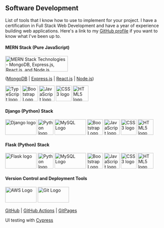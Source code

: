 ## Software Development
List of tools that I know how to use to implement for your project.  I have a certification in Full Stack Web Development and have a year of experience building web applications.  Here's a link to my [GitHub profile](https://github.com/robert-godlewski) if you want to know what I've been up to.

#### MERN Stack (Pure JavaScript)
<img src="https://upload.wikimedia.org/wikipedia/commons/9/94/MERN-logo.png" alt="MERN Stack Technologies - MongoDB, Express.js, React.js, and Node.js" width="200" height="50">

([MongoDB](https://www.mongodb.com/) | [Express.js](https://expressjs.com/) | [React.js](https://react.dev/) | [Node.js](https://nodejs.org/en))

[<img src="https://upload.wikimedia.org/wikipedia/commons/4/4c/Typescript_logo_2020.svg" alt="TypeScript logo" width="50" height="50">](https://www.typescriptlang.org/) [<img src="https://upload.wikimedia.org/wikipedia/commons/b/b2/Bootstrap_logo.svg" alt="Bootstrap Logo" width="50" height="50">](https://getbootstrap.com/) <img src="https://upload.wikimedia.org/wikipedia/commons/6/6a/JavaScript-logo.png" alt="JavaScript logo" width="50" height="50"> <img src="https://upload.wikimedia.org/wikipedia/commons/6/62/CSS3_logo.svg" alt="CSS3 logo" width="50" height="50"> <img src="https://upload.wikimedia.org/wikipedia/commons/3/38/HTML5_Badge.svg" alt="HTML5 logo" width="50" height="50">

#### Django (Python) Stack
[<img src="https://static.djangoproject.com/img/logos/django-logo-negative.png" alt="Django logo" width="100" height="50">](https://www.djangoproject.com/) 
[<img src="https://upload.wikimedia.org/wikipedia/commons/c/c3/Python-logo-notext.svg" alt="Python logo" width="50" height="50">](https://www.python.org/) [<img src="https://www.mysql.com/common/logos/powered-by-mysql-125x64.png" alt="MySQL Logo" width="100" height="50">](https://www.mysql.com/) [<img src="https://upload.wikimedia.org/wikipedia/commons/b/b2/Bootstrap_logo.svg" alt="Bootstrap Logo" width="50" height="50">](https://getbootstrap.com/) <img src="https://upload.wikimedia.org/wikipedia/commons/6/6a/JavaScript-logo.png" alt="JavaScript logo" width="50" height="50"> <img src="https://upload.wikimedia.org/wikipedia/commons/6/62/CSS3_logo.svg" alt="CSS3 logo" width="50" height="50"> <img src="https://upload.wikimedia.org/wikipedia/commons/3/38/HTML5_Badge.svg" alt="HTML5 logo" width="50" height="50">

#### Flask (Python) Stack
[<img src="https://upload.wikimedia.org/wikipedia/commons/3/3c/Flask_logo.svg" alt="Flask logo" width="100" height="50">](https://flask.palletsprojects.com/en/2.2.x/) [<img src="https://upload.wikimedia.org/wikipedia/commons/c/c3/Python-logo-notext.svg" alt="Python logo" width="50" height="50">](https://www.python.org/) [<img src="https://www.mysql.com/common/logos/powered-by-mysql-125x64.png" alt="MySQL Logo" width="100" height="50">](https://www.mysql.com/) [<img src="https://upload.wikimedia.org/wikipedia/commons/b/b2/Bootstrap_logo.svg" alt="Bootstrap Logo" width="50" height="50">](https://getbootstrap.com/) <img src="https://upload.wikimedia.org/wikipedia/commons/6/6a/JavaScript-logo.png" alt="JavaScript logo" width="50" height="50"> <img src="https://upload.wikimedia.org/wikipedia/commons/6/62/CSS3_logo.svg" alt="CSS3 logo" width="50" height="50"> <img src="https://upload.wikimedia.org/wikipedia/commons/3/38/HTML5_Badge.svg" alt="HTML5 logo" width="50" height="50">

#### Version Control and Deployment Tools
[<img src="https://upload.wikimedia.org/wikipedia/commons/9/93/Amazon_Web_Services_Logo.svg" alt="AWS Logo" width="100" height="50">](https://aws.amazon.com/) <img src="https://upload.wikimedia.org/wikipedia/commons/e/e0/Git-logo.svg" alt="Git Logo" width="100" height="50">

[GitHub](https://www.github.com/) | [GitHub Actions](https://docs.github.com/en/actions) | [GitPages](https://pages.github.com/)

UI testing with [Cypress](https://www.cypress.io/)